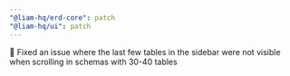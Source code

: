 ```yaml
---
"@liam-hq/erd-core": patch
"@liam-hq/ui": patch
---
```


🐛 Fixed an issue where the last few tables in the sidebar were not visible when scrolling in schemas with 30-40 tables
